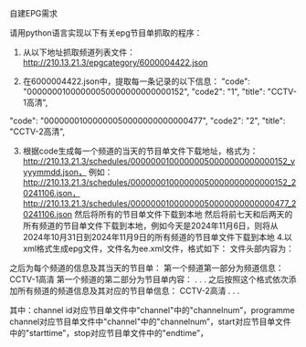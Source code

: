 
自建EPG需求

请用python语言实现以下有关epg节目单抓取的程序：
1. 从以下地址抓取频道列表文件：http://210.13.21.3/epgcategory/6000004422.json

2. 在6000004422.json中，提取每一条记录的以下信息：
   "code": "00000001000000050000000000000152",
  "code2": "1",
       "title": "CCTV-1高清",

 "code": "00000001000000050000000000000477",
        "code2": "2",
 "title": "CCTV-2高清",


3. 根据code生成每一个频道的当天的节目单文件下载地址，格式为：http://210.13.21.3/schedules/00000001000000050000000000000152_yyyymmdd.json，
 例如：
 http://210.13.21.3/schedules/00000001000000050000000000000152_20241106.json，
 http://210.13.21.3/schedules/00000001000000050000000000000477_20241106.json
 然后将所有的节目单文件下载到本地
 然后将前七天和后两天的所有频道的节目单文件下载到本地，例如今天是2024年11月6日，则将从2024年10月31日到2024年11月9日的所有频道的节目单文件下载到本地
4.以xml格式生成epg文件，文件名为ee.xml文件，格式如下：
 文件头部内容为：
 <?xml version="1.0" encoding="UTF-8"?>
 <tv info-name="by spark " info-url="https://epg.112114.xyz">
 之后为每个频道的信息及其当天的节目单：
 第一个频道第一部分为频道信息：
 <channel id="1">
        <display-name lang="zh">CCTV-1高清</display-name>
    </channel>
 第一个频道的第二部分为节目单内容：
 <programme channel="1" start="20241106010000 +0800" stop="20241106012800 +0800">
          <title lang="zh">今日说法</title>
     </programme>
     <programme channel="1" start="20241106012800 +0800" stop="20241106015000 +0800">
          <title lang="zh">人口</title>
 </programme>
 .
 .
 .
 之后按照这个格式依次添加所有频道的频道信息及其对应的节目单信息：
 <channel id="2">
        <display-name lang="zh">CCTV-2高清</display-name>
    </channel>
    <programme channel="2" start="20241106000300 +0800" stop="20241106004500 +0800">
        <title lang="zh">对话-2024-43</title>
    </programme>
    <programme channel="2" start="20241106004500 +0800" stop="20241106014500 +0800">
        <title lang="zh">欢乐大猜想</title>
    </programme>
    <programme channel="2" start="20241106014500 +0800" stop="20241106022000 +0800">
        <title lang="zh">能源浪潮</title>
    </programme>
 .
 .
 .

 其中：channel id对应节目单文件中"channel"中的"channelnum”，programme channel对应节目单文件中"channel"中的"channelnum”，start对应节目单文件中的"starttime”，stop对应节目单文件中的"endtime”，<title lang="zh">对应节目单文件中的"schedules"中的”title”
 另外，做以下频道名称的替换：
 CCTV-1高清 替换为 CCTV1
 CCTV-2高清 替换为 CCTV2
 CCTV-3高清 替换为 CCTV3
 CCTV-4高清 替换为 CCTV4
 CCTV-5高清 替换为 CCTV5
 CCTV-6高清 替换为 CCTV6
 CCTV-7高清 替换为 CCTV7
 CCTV-8高清 替换为 CCTV8
 CCTV-9高清 替换为 CCTV9
 CCTV-10高清 替换为 CCTV10
 CCTV-11高清 替换为 CCTV11
 CCTV-12高清 替换为 CCTV12
 CCTV-13高清 替换为 CCTV13
 CCTV-14高清 替换为 CCTV14
 CCTV-15高清 替换为 CCTV15
 CCTV-16高清 替换为 CCTV16
 CCTV-17高清 替换为 CCTV17
 CCTV-5+  替换为 CCTV5+
 BRTV北京卫视高清  替换为 北京卫视
 BRTV文艺高清 替换为  北京文艺
 BRTV纪实科教高清  替换为 北京纪实科教
 BRTV影视高清  替换为 北京影视
 BRTV财经高清  替换为 北京财经
 BRTV体育休闲高清  替换为 北京体育休闲
 BRTV生活高清  替换为 北京生活
 BRTV新闻高清  替换为 北京新闻

5. 将ee.xml压缩为gz格式的压缩文件

其中，以下代码请加上注释：
# Step 2: 提取频道信息
channel_data = []
for channel in channels:
    code = channel.get("code")  #北京联通频道编码
    code2 = channel.get("code2")    #频道编号
    title = channel.get("title")    #频道名称
    channel_data.append({"code": code, "code2": code2, "title": title})
